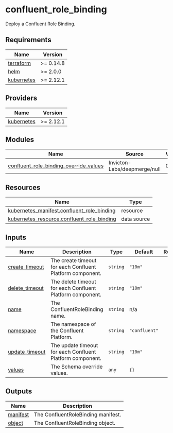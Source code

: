 # confluent_role_binding

Deploy a Confluent Role Binding.

<!-- BEGINNING OF PRE-COMMIT-TERRAFORM DOCS HOOK -->
## Requirements

| Name | Version |
|------|---------|
| <a name="requirement_terraform"></a> [terraform](#requirement\_terraform) | >= 0.14.8 |
| <a name="requirement_helm"></a> [helm](#requirement\_helm) | >= 2.0.0 |
| <a name="requirement_kubernetes"></a> [kubernetes](#requirement\_kubernetes) | >= 2.12.1 |

## Providers

| Name | Version |
|------|---------|
| <a name="provider_kubernetes"></a> [kubernetes](#provider\_kubernetes) | >= 2.12.1 |

## Modules

| Name | Source | Version |
|------|--------|---------|
| <a name="module_confluent_role_binding_override_values"></a> [confluent\_role\_binding\_override\_values](#module\_confluent\_role\_binding\_override\_values) | Invicton-Labs/deepmerge/null | 0.1.5 |

## Resources

| Name | Type |
|------|------|
| [kubernetes_manifest.confluent_role_binding](https://registry.terraform.io/providers/hashicorp/kubernetes/latest/docs/resources/manifest) | resource |
| [kubernetes_resource.confluent_role_binding](https://registry.terraform.io/providers/hashicorp/kubernetes/latest/docs/data-sources/resource) | data source |

## Inputs

| Name | Description | Type | Default | Required |
|------|-------------|------|---------|:--------:|
| <a name="input_create_timeout"></a> [create\_timeout](#input\_create\_timeout) | The create timeout for each Confluent Platform component. | `string` | `"10m"` | no |
| <a name="input_delete_timeout"></a> [delete\_timeout](#input\_delete\_timeout) | The delete timeout for each Confluent Platform component. | `string` | `"10m"` | no |
| <a name="input_name"></a> [name](#input\_name) | The ConfluentRoleBinding name. | `string` | n/a | yes |
| <a name="input_namespace"></a> [namespace](#input\_namespace) | The namespace of the Confluent Platform. | `string` | `"confluent"` | no |
| <a name="input_update_timeout"></a> [update\_timeout](#input\_update\_timeout) | The update timeout for each Confluent Platform component. | `string` | `"10m"` | no |
| <a name="input_values"></a> [values](#input\_values) | The Schema override values. | `any` | `{}` | no |

## Outputs

| Name | Description |
|------|-------------|
| <a name="output_manifest"></a> [manifest](#output\_manifest) | The ConfluentRoleBinding manifest. |
| <a name="output_object"></a> [object](#output\_object) | The ConfluentRoleBinding object. |
<!-- END OF PRE-COMMIT-TERRAFORM DOCS HOOK -->
